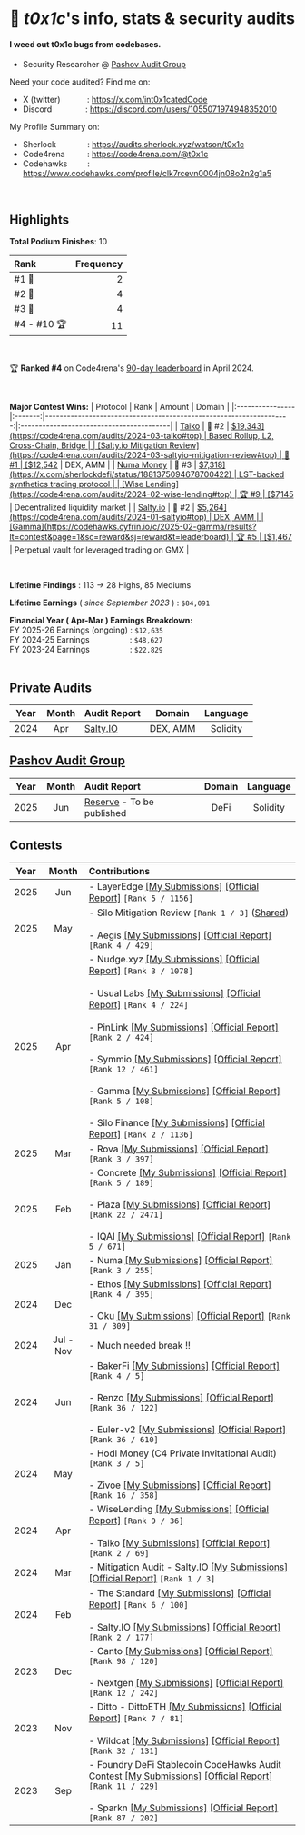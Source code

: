 # 👋 _t0x1c_'s info, stats & security audits

#### I weed out t0x1c bugs from codebases.
- Security Researcher @ [Pashov Audit Group](https://x.com/PashovAuditGrp)

Need your code audited? Find me on:
- X (twitter)&nbsp;&nbsp;&nbsp;&nbsp;&nbsp;&nbsp;&nbsp;&nbsp;&nbsp;&nbsp;&nbsp;&nbsp;: https://x.com/int0x1catedCode <br>
- Discord&nbsp;&nbsp;&nbsp;&nbsp;&nbsp;&nbsp;&nbsp;&nbsp;&nbsp;&nbsp;&nbsp;&nbsp;&nbsp;&nbsp;&nbsp;: https://discord.com/users/1055071974948352010<br>

My Profile Summary on:
- Sherlock&nbsp;&nbsp;&nbsp;&nbsp;&nbsp;&nbsp;&nbsp;&nbsp;&nbsp;&nbsp;&nbsp;&nbsp;&nbsp;&nbsp;: https://audits.sherlock.xyz/watson/t0x1c <br>
- Code4rena&nbsp;&nbsp;&nbsp;&nbsp;&nbsp;&nbsp;&nbsp;&nbsp;&nbsp;&nbsp;: https://code4rena.com/@t0x1c <br>
- Codehawks&nbsp;&nbsp;&nbsp;&nbsp;&nbsp;&nbsp;&nbsp;&nbsp;&nbsp;: https://www.codehawks.com/profile/clk7rcevn0004jn08o2n2g1a5 <br>
<br>

## Highlights
**Total Podium Finishes**: 10

| Rank | Frequency   |
|:-----|------------:|
|  #1 🥇 |    2        |
|  #2 🥈 |    4        |
|  #3 🥉 |    4        |
|  #4 - #10 🏆 |  11   |

<br>

🏆 **Ranked #4** on Code4rena's [90-day leaderboard](https://x.com/int0x1catedCode/status/1782641631885160488) in April 2024.

<br>

**Major Contest Wins:**
| Protocol        | Rank    | Amount                                                             | Domain                                   | 
|:----------------|:-------:|-------------------------------------------------------------------:|:-----------------------------------------|
|  [Taiko](https://code4rena.com/audits/2024-03-taiko#top)          |  🥈 #2  |  [$19,343](https://code4rena.com/audits/2024-03-taiko#top)          | Based Rollup, L2, Cross-Chain, Bridge |
|  [Salty.io Mitigation Review](https://code4rena.com/audits/2024-03-saltyio-mitigation-review#top)          |  🥇 #1  |  [$12,542](https://x.com/code4rena/status/1770540820803842292)          |  DEX, AMM    |
|  [Numa Money](https://audits.sherlock.xyz/contests/554)          |  🥉 #3  |  [$7,318](https://x.com/sherlockdefi/status/1881375094678700422)          |  LST-backed synthetics trading protocol    |
|  [Wise Lending](https://code4rena.com/audits/2024-02-wise-lending#top)          |  🏆 #9  |  [$7,145](https://code4rena.com/audits/2024-02-wise-lending#top)          |  Decentralized liquidity market    |
|  [Salty.io](https://code4rena.com/audits/2024-01-saltyio#top)          |  🥈 #2  |  [$5,264](https://code4rena.com/audits/2024-01-saltyio#top)          |  DEX, AMM    |
|  [Gamma](https://codehawks.cyfrin.io/c/2025-02-gamma/results?lt=contest&page=1&sc=reward&sj=reward&t=leaderboard)          |  🏆 #5  |  [$1,467](https://codehawks.cyfrin.io/c/2025-02-gamma/results?lt=contest&page=1&sc=reward&sj=reward&t=leaderboard)          |  Perpetual vault for leveraged trading on GMX   |


<br>

**Lifetime Findings** : 113 $\rightarrow$ 28 Highs, 85 Mediums<br>

**Lifetime Earnings** ( _since September 2023_ ) : `$84,091` <br>

**Financial Year ( Apr-Mar ) Earnings Breakdown:**<br>
FY 2025-26 Earnings (ongoing) : `$12,635` <br>
FY 2024-25 Earnings &nbsp; &nbsp; &nbsp; &nbsp; &nbsp; &nbsp; &nbsp; &nbsp; &nbsp;: `$48,627` <br>
FY 2023-24 Earnings &nbsp; &nbsp; &nbsp; &nbsp; &nbsp; &nbsp; &nbsp; &nbsp; &nbsp;: `$22,829` <br>
<br>

## Private Audits
| Year | Month | Audit Report   | Domain | Language |
|:----:|:------:|:--------------|:------:|:--------:|
| 2024 | Apr | [Salty.IO](https://github.com/t0x1cC0de/int0x1cated-Earnings-and-Progress/blob/main/2024-04-PrivateAudit-Salty_IO/README.md) | DEX, AMM | Solidity |

## [Pashov Audit Group](https://x.com/PashovAuditGrp)
| Year | Month | Audit Report   | Domain | Language |
|:----:|:------:|:--------------|:------:|:--------:|
| 2025 | Jun | [Reserve]() - To be published | DeFi | Solidity |

## Contests
| Year | Month | Contributions |
|:----:|:------:|:--------------|
| 2025 | Jun | - LayerEdge [[My Submissions]](https://github.com/t0x1cC0de/int0x1cated-Earnings-and-Progress/blob/main/2025-05-Sherlock-LayerEdge/README.md) [[Official Report]](https://audits.sherlock.xyz/contests/952) `[Rank 5 / 1156]` |
| 2025 | May | - Silo Mitigation Review `[Rank 1 / 3]` ([Shared](https://x.com/int0x1catedCode/status/1922687986765873435)) <br><br> - Aegis [[My Submissions]](https://github.com/t0x1cC0de/int0x1cated-Earnings-and-Progress/blob/main/2025-04-Sherlock-Aegis/README.md) [[Official Report]](https://audits.sherlock.xyz/contests/799) `[Rank 4 / 429]` |
| 2025 | Apr | - Nudge.xyz [[My Submissions]](https://github.com/t0x1cC0de/int0x1cated-Earnings-and-Progress/blob/main/2025-03-Code4rena-Nudge/README.md) [[Official Report]](https://code4rena.com/reports/2025-03-nudgexyz) `[Rank 3 / 1078]` <br><br> - Usual Labs [[My Submissions]](https://github.com/t0x1cC0de/int0x1cated-Earnings-and-Progress/blob/main/2025-02-Sherlock-UsualLabs/README.md) [[Official Report]](https://audits.sherlock.xyz/contests/832) `[Rank 4 / 224]` <br><br> - PinLink [[My Submissions]](https://github.com/t0x1cC0de/int0x1cated-Earnings-and-Progress/blob/main/2025-03-Sherlock-Pinlink/README.md) [[Official Report]](https://audits.sherlock.xyz/contests/852) `[Rank 2 / 424]` <br><br> - Symmio [[My Submissions]](https://github.com/t0x1cC0de/int0x1cated-Earnings-and-Progress/blob/main/2025-03-Sherlock-symm_io/README.md) [[Official Report]](https://audits.sherlock.xyz/contests/838/report) `[Rank 12 / 461]` <br><br> - Gamma [[My Submissions]](https://github.com/t0x1cC0de/int0x1cated-Earnings-and-Progress/blob/main/2025-02-CodeHawks-Gamma/README.md) [[Official Report]](https://codehawks.cyfrin.io/c/2025-02-gamma/results?lt=contest&page=1&sc=reward&sj=reward&t=report) `[Rank 5 / 108]` <br><br> - Silo Finance [[My Submissions]](https://github.com/t0x1cC0de/int0x1cated-Earnings-and-Progress/blob/main/2025-03-Code4rena-SiloFinance/README.md) [[Official Report]](https://code4rena.com/reports/2025-03-silo-finance) `[Rank 2 / 1136]` |
| 2025 | Mar | - Rova [[My Submissions]](https://github.com/t0x1cC0de/int0x1cated-Earnings-and-Progress/blob/main/2025-02-Sherlock-Rova/README.md) [[Official Report]](https://audits.sherlock.xyz/contests/498/report) `[Rank 3 / 397]` |
| 2025 | Feb | - Concrete [[My Submissions]](https://github.com/t0x1cC0de/int0x1cated-Earnings-and-Progress/blob/main/2024-11-Code4rena-Concrete/README.md) [[Official Report]](https://code4rena.com/reports/2024-11-concrete) `[Rank 5 / 189]` <br><br> - Plaza [[My Submissions]](https://github.com/t0x1cC0de/int0x1cated-Earnings-and-Progress/blob/main/2025-01-Sherlock-Plaza/README.md) [[Official Report]](https://audits.sherlock.xyz/contests/682/report) `[Rank 22 / 2471]` <br><br> - IQAI [[My Submissions]](https://github.com/t0x1cC0de/int0x1cated-Earnings-and-Progress/blob/main/2025-01-Code4rena-IQAI/README.md) [[Official Report]](https://code4rena.com/reports/2025-01-iq-ai) `[Rank 5 / 671]`  |
| 2025 | Jan | - Numa [[My Submissions]](https://github.com/t0x1cC0de/int0x1cated-Earnings-and-Progress/blob/main/2024-12-Sherlock-Numa/README.md) [[Official Report]](https://audits.sherlock.xyz/contests/554/report) `[Rank 3 / 255]` |
| 2024 | Dec | - Ethos [[My Submissions]](https://github.com/t0x1cC0de/int0x1cated-Earnings-and-Progress/blob/main/2024-11-Sherlock-EthosNetwork/README.md) [[Official Report]](https://audits.sherlock.xyz/contests/675/report) `[Rank 4 / 395]` <br><br> - Oku [[My Submissions]](https://github.com/t0x1cC0de/int0x1cated-Earnings-and-Progress/blob/main/2024-12-Sherlock-okus/README.md) [[Official Report]](https://audits.sherlock.xyz/contests/641/report) `[Rank 31 / 309]` |
| 2024 | Jul - Nov | - Much needed break !! | 
| 2024 | Jun | - BakerFi [[My Submissions]](https://github.com/t0x1cC0de/int0x1cated-Earnings-and-Progress/blob/main/2024-05-Code4rena-bakerfi/README.md) [[Official Report]](https://code4rena.com/reports/2024-05-bakerfi-invitational) `[Rank 4 / 5]` <br><br> - Renzo [[My Submissions]](https://github.com/t0x1cC0de/int0x1cated-Earnings-and-Progress/blob/main/2024-05-Code4rena-Renzo/README.md) [[Official Report]](https://code4rena.com/reports/2024-04-renzo) `[Rank 36 / 122]` <br><br> - Euler-v2 [[My Submissions]](https://github.com/t0x1cC0de/int0x1cated-Earnings-and-Progress/blob/main/2024-05-Cantina-EULER/README.md) [[Official Report]](https://cantina.xyz/code/41306bb9-2bb8-4da6-95c3-66b85e11639f/findings/569) `[Rank 36 / 610]` |
| 2024 | May | - Hodl Money (C4 Private Invitational Audit) `[Rank 3 / 5]` <br><br> - Zivoe [[My Submissions]](https://github.com/t0x1cC0de/int0x1cated-Earnings-and-Progress/blob/main/2024-04-Sherlock-Zivoe/README.md) [[Official Report]](https://audits.sherlock.xyz/contests/280/report) `[Rank 16 / 358]` |
| 2024 | Apr | - WiseLending [[My Submissions]](https://github.com/t0x1cC0de/int0x1cated-Earnings-and-Progress/blob/main/2024-02-Code4rena-WiseLending/README.md) [[Official Report]](https://code4rena.com/reports/2024-02-wise-lending) `[Rank 9 / 36]` <br><br> - Taiko [[My Submissions]](https://github.com/t0x1cC0de/int0x1cated-Earnings-and-Progress/blob/main/2024-03-Code4rena-Taiko/README.md) [[Official Report]](https://code4rena.com/reports/2024-03-taiko) `[Rank 2 / 69]` |
| 2024 | Mar | - Mitigation Audit - Salty.IO [[My Submissions]](https://github.com/t0x1cC0de/int0x1cated-Earnings-and-Progress/blob/main/2024-03-Code4rena-MITIGATION-salty_io/README.md) [[Official Report]](https://code4rena.com/audits/2024-03-saltyio-mitigation-review#top) `[Rank 1 / 3]` |
| 2024 | Feb | - The Standard [[My Submissions]](https://github.com/t0x1cC0de/int0x1cated-Earnings-and-Progress/blob/main/2023-12-CodeHawks-TheStandard/README.md) [[Official Report]](https://www.codehawks.com/contests/clql6lvyu0001mnje1xpqcuvl) `[Rank 6 / 100]` <br><br> - Salty.IO [[My Submissions]](https://github.com/t0x1cC0de/int0x1cated-Earnings-and-Progress/blob/main/2024-01-Code4rena-salty/README.md) [[Official Report]](https://code4rena.com/audits/2024-01-saltyio#top) `[Rank 2 / 177]` |
| 2023 | Dec | - Canto [[My Submissions]](https://github.com/t0x1cC0de/int0x1cated-Earnings-and-Progress/blob/main/2023-11-Code4rena-canto/README.md) [[Official Report]](https://code4rena.com/audits/2023-11-canto-application-specific-dollars-and-bonding-curves-for-1155s#top) `[Rank 98 / 120]` <br><br> - Nextgen [[My Submissions]](https://github.com/t0x1cC0de/int0x1cated-Earnings-and-Progress/blob/main/2023-10-Code4rena-nextgen/README.md) [[Official Report]](https://code4rena.com/contests/2023-10-nextgen#top) `[Rank 12 / 242]` |
| 2023 | Nov | - Ditto - DittoETH [[My Submissions]](https://github.com/t0x1cC0de/int0x1cated-Earnings-and-Progress/blob/main/2023-09-08-CodeHawks-DittoETH/README.md) [[Official Report]](https://www.codehawks.com/contests/clm871gl00001mp081mzjdlwc) `[Rank 7 / 81]` <br><br> - Wildcat [[My Submissions]](https://github.com/t0x1cC0de/int0x1cated-Earnings-and-Progress/blob/main/2023-10-Code4rena-wildcat/README.md) [[Official Report]](https://code4rena.com/contests/2023-10-the-wildcat-protocol#top) `[Rank 32 / 131]` |
| 2023 | Sep | - Foundry DeFi Stablecoin CodeHawks Audit Contest [[My Submissions]](https://github.com/t0x1cC0de/int0x1cated-Earnings-and-Progress/blob/main/2023-07-24-CodeHawks-DeFi-StableCoin/README.md) [[Official Report]](https://www.codehawks.com/contests/cljx3b9390009liqwuedkn0m0) `[Rank 11 / 229]` <br><br> - Sparkn [[My Submissions]](https://github.com/t0x1cC0de/int0x1cated-Earnings-and-Progress/blob/main/2023-08-21-CodeHawks-SPARKN/README.md) [[Official Report]](https://www.codehawks.com/contests/cllcnja1h0001lc08z7w0orxx) `[Rank 87 / 202]` |


<br>
